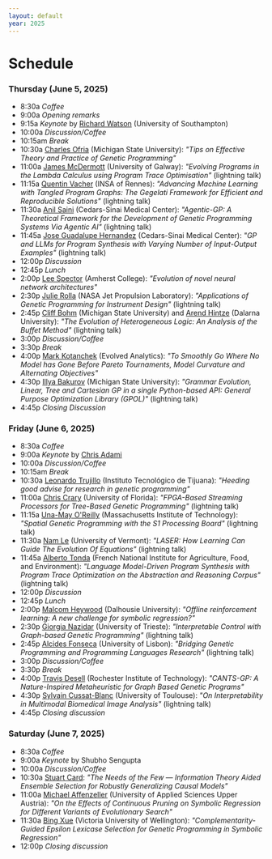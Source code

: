 ```yaml
---
layout: default
year: 2025
---
```


# Schedule

### Thursday (June 5, 2025)

- 8:30a _Coffee_
- 9:00a _Opening remarks_
- 9:15a _Keynote_ by [Richard Watson](https://www.richardawatson.com/) (University of Southampton)
- 10:00a _Discussion/Coffee_
- 10:15am _Break_
- 10:30a [Charles Ofria](https://ofria.com/) (Michigan State University): _"Tips on Effective Theory and Practice of Genetic Programming"_
- 11:00a [James McDermott](http://www.jmmcd.net/me.html) (University of Galway): _"Evolving Programs in the Lambda Calculus using Program Trace Optimisation"_ (lightning talk)
- 11:15a [Quentin Vacher](https://scholar.google.com/citations?user=rTBz_k4AAAAJ&hl=en&oi=ao) (INSA of Rennes): _"Advancing Machine Learning with Tangled Program Graphs: The Gegelati Framework for Efficient and Reproducible Solutions"_ (lightning talk)
- 11:30a [Anil Saini](https://theaksaini.github.io/) (Cedars-Sinai Medical Center): _"Agentic-GP: A Theoretical Framework for the Development of Genetic Programming Systems Via Agentic AI"_ (lightning talk)
- 11:45a [Jose Guadalupe Hernandez](https://jgh9094.github.io/) (Cedars-Sinai Medical Center): _"GP and LLMs for Program Synthesis with Varying Number of Input-Output Examples"_ (lightning talk)
- 12:00p _Discussion_
- 12:45p _Lunch_
- 2:00p [Lee Spector](https://www.amherst.edu/people/facstaff/lspector) (Amherst College): _"Evolution of novel neural network architectures"_
- 2:30p [Julie Rolla](https://scholar.google.com/citations?user=cv3tCVsAAAAJ&hl=en) (NASA Jet Propulsion Laboratory): _"Applications of Genetic Programming for Instrument Design"_ (lightning talk)
- 2:45p [Cliff Bohm](https://cliffbohm.weebly.com/) (Michigan State University) and [Arend Hintze](https://www.du.se/en/profile-page/?userId=1998846580) (Dalarna University): _"The Evolution of Heterogeneous Logic: An Analysis of the Buffet Method"_ (lightning talk)
- 3:00p _Discussion/Coffee_
- 3:30p _Break_
- 4:00p [Mark Kotanchek](https://evolved-analytics.com/about-us/) (Evolved Analytics): _"To Smoothly Go Where No Model has Gone Before Pareto Tournaments, Model Curvature and Alternating Objectives"_
- 4:30p [Illya Bakurov](https://engineering.msu.edu/faculty/Illya-Bakurov) (Michigan State University): _"Grammar Evolution, Linear, Tree and Cartesian GP in a single Python-based API: General Purpose Optimization Library (GPOL)"_ (lightning talk)
- 4:45p _Closing Discussion_

### Friday (June 6, 2025)

- 8:30a _Coffee_
- 9:00a _Keynote_ by [Chris Adami](https://adami.natsci.msu.edu/)
- 10:00a _Discussion/Coffee_
- 10:15am _Break_
- 10:30a [Leonardo Trujillo](https://sites.google.com/site/leonardotrujillogp/) (Instituto Tecnológico de Tijuana): _"Heeding good advise for research in genetic programming"_
- 11:00a [Chris Crary](https://github.com/christophercrary) (University of Florida): _"FPGA-Based Streaming Processors for Tree-Based Genetic Programming"_ (lightning talk)
- 11:15a [Una-May O'Reilly](https://alfagroup.csail.mit.edu/unamay) (Massachusetts Institute of Technology): _"Spatial Genetic Programming with the S1 Processing Board"_ (lightning talk)
- 11:30a [Nam Le](https://scholar.google.com/citations?user=waKh7a8AAAAJ&hl=en) (University of Vermont): _"LASER: How Learning Can Guide The Evolution Of Equations"_ (lightning talk)
- 11:45a [Alberto Tonda](https://www.researchgate.net/profile/Alberto-Tonda) (French National Institute for Agriculture, Food, and Environment): _"Language Model-Driven Program Synthesis with Program Trace Optimization on the Abstraction and Reasoning Corpus"_ (lightning talk)
- 12:00p _Discussion_
- 12:45p _Lunch_
- 2:00p [Malcom Heywood](https://www.dal.ca/faculty/computerscience/faculty-staff/malcolm-heywood.html) (Dalhousie University): _"Offline reinforcement learning: A new challenge for symbolic regression?"_
- 2:30p [Giorgia Nazidar](https://giorgia-nadizar.github.io/#/biography) (University of Trieste): _"Interpretable Control with Graph-based Genetic Programming"_ (lightning talk)
- 2:45p [Alcides Fonseca](https://wiki.alcidesfonseca.com/about/) (University of Lisbon): _"Bridging Genetic Programming and Programming Languages Research"_ (lightning talk)
- 3:00p _Discussion/Coffee_
- 3:30p _Break_
- 4:00p [Travis Desell](https://www.rit.edu/directory/tjdvse-travis-desell) (Rochester Institute of Technology): _"CANTS-GP: A Nature-Inspired Metaheuristic for Graph Based Genetic Programs"_
- 4:30p [Sylvain Cussat-Blanc](https://www.irit.fr/~Sylvain.Cussat-Blanc/index_en.php) (University of Toulouse): _"On Interpretability in Multimodal Biomedical Image Analysis"_ (lightning talk)
- 4:45p _Closing discussion_

### Saturday (June 7, 2025)

- 8:30a _Coffee_
- 9:00a _Keynote_ by Shubho Sengupta
- 10:00a _Discussion/Coffee_
- 10:30a [Stuart Card](http://www.critical.com/): _"The Needs of the Few — Information Theory Aided Ensemble Selection for Robustly Generalizing Causal Models"_
- 11:00a [Michael Affenzeller](https://heal.heuristiclab.com/team/affenzeller) (University of Applied Sciences Upper Austria): _"On the Effects of Continuous Pruning on Symbolic Regression for Different Variants of Evolutionary Search"_
- 11:30a [Bing Xue](https://people.wgtn.ac.nz/Bing.Xue) (Victoria University of Wellington): _"Complementarity-Guided Epsilon Lexicase Selection for Genetic Programming in Symbolic Regression"_
- 12:00p _Closing discussion_